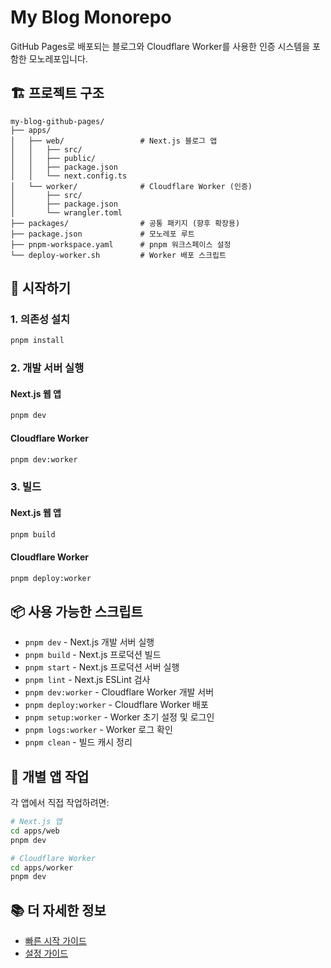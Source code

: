 # My Blog Monorepo

GitHub Pages로 배포되는 블로그와 Cloudflare Worker를 사용한 인증 시스템을 포함한 모노레포입니다.

## 🏗️ 프로젝트 구조

```
my-blog-github-pages/
├── apps/
│   ├── web/                 # Next.js 블로그 앱
│   │   ├── src/
│   │   ├── public/
│   │   ├── package.json
│   │   └── next.config.ts
│   └── worker/              # Cloudflare Worker (인증)
│       ├── src/
│       ├── package.json
│       └── wrangler.toml
├── packages/                # 공통 패키지 (향후 확장용)
├── package.json             # 모노레포 루트
├── pnpm-workspace.yaml      # pnpm 워크스페이스 설정
└── deploy-worker.sh         # Worker 배포 스크립트
```

## 🚀 시작하기

### 1. 의존성 설치
```bash
pnpm install
```

### 2. 개발 서버 실행

#### Next.js 웹 앱
```bash
pnpm dev
```

#### Cloudflare Worker
```bash
pnpm dev:worker
```

### 3. 빌드

#### Next.js 웹 앱
```bash
pnpm build
```

#### Cloudflare Worker
```bash
pnpm deploy:worker
```

## 📦 사용 가능한 스크립트

- `pnpm dev` - Next.js 개발 서버 실행
- `pnpm build` - Next.js 프로덕션 빌드
- `pnpm start` - Next.js 프로덕션 서버 실행
- `pnpm lint` - Next.js ESLint 검사
- `pnpm dev:worker` - Cloudflare Worker 개발 서버
- `pnpm deploy:worker` - Cloudflare Worker 배포
- `pnpm setup:worker` - Worker 초기 설정 및 로그인
- `pnpm logs:worker` - Worker 로그 확인
- `pnpm clean` - 빌드 캐시 정리

## 🔧 개별 앱 작업

각 앱에서 직접 작업하려면:

```bash
# Next.js 앱
cd apps/web
pnpm dev

# Cloudflare Worker
cd apps/worker
pnpm dev
```

## 📚 더 자세한 정보

- [빠른 시작 가이드](QUICK_START.md)
- [설정 가이드](SETUP_GUIDE.md)